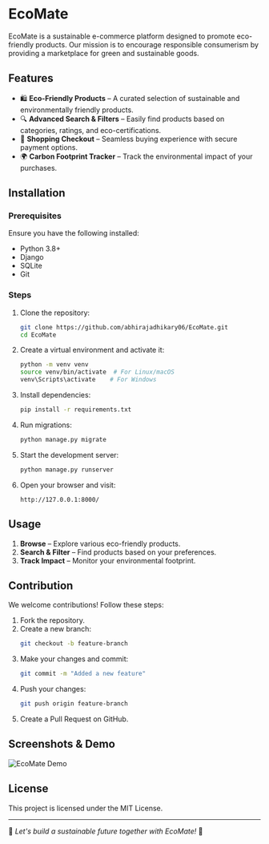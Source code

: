 # EcoMate

EcoMate is a sustainable e-commerce platform designed to promote eco-friendly products. Our mission is to encourage responsible consumerism by providing a marketplace for green and sustainable goods.

## Features

- 🛍️ **Eco-Friendly Products** – A curated selection of sustainable and environmentally friendly products.
- 🔍 **Advanced Search & Filters** – Easily find products based on categories, ratings, and eco-certifications.
- 🛒 **Shopping Checkout** – Seamless buying experience with secure payment options.
- 🌍 **Carbon Footprint Tracker** – Track the environmental impact of your purchases.

## Installation

### Prerequisites

Ensure you have the following installed:
- Python 3.8+
- Django
- SQLite
- Git

### Steps

1. Clone the repository:
   ```sh
   git clone https://github.com/abhirajadhikary06/EcoMate.git
   cd EcoMate
   ```
2. Create a virtual environment and activate it:
   ```sh
   python -m venv venv
   source venv/bin/activate  # For Linux/macOS
   venv\Scripts\activate    # For Windows
   ```
3. Install dependencies:
   ```sh
   pip install -r requirements.txt
   ```
4. Run migrations:
   ```sh
   python manage.py migrate
   ```
5. Start the development server:
   ```sh
   python manage.py runserver
   ```
6. Open your browser and visit:
   ```
   http://127.0.0.1:8000/
   ```

## Usage

1. **Browse** – Explore various eco-friendly products.
2. **Search & Filter** – Find products based on your preferences.
3. **Track Impact** – Monitor your environmental footprint.

## Contribution

We welcome contributions! Follow these steps:

1. Fork the repository.
2. Create a new branch:
   ```sh
   git checkout -b feature-branch
   ```
3. Make your changes and commit:
   ```sh
   git commit -m "Added a new feature"
   ```
4. Push your changes:
   ```sh
   git push origin feature-branch
   ```
5. Create a Pull Request on GitHub.

## Screenshots & Demo

![EcoMate Demo](![image]([https://github.com/user-attachments/assets/777e5504-4224-41e4-84be-bf7174f8aa6a](https://imagekit.io/tools/asset-public-link?detail=%7B%22name%22%3A%22Screenshot%202568-02-28%20at%209.31.02%E2%80%AFAM.png%22%2C%22type%22%3A%22image%2Fpng%22%2C%22signedurl_expire%22%3A%222028-02-28T04%3A40%3A23.502Z%22%2C%22signedUrl%22%3A%22https%3A%2F%2Fmedia-hosting.imagekit.io%2F%2Fb6c8e34b1cdb46ec%2FScreenshot%25202568-02-28%2520at%25209.31.02%25E2%2580%25AFAM.png%3FExpires%3D1835325624%26Key-Pair-Id%3DK2ZIVPTIP2VGHC%26Signature%3Dl9cFIrbVHLNo0DqqRyUMktMEziYj8wlBAKKLalIEAOuA6bH6VT3gcLfsm0qio15OYwvpxmBQlWdYGFuRW78ei1wGVOBsqV6sAQn6MKPNLwqKLITFfXp3GRvTdEu9k7UAk18EOV49srdPeL-GDvvau7FW0VR4y2Ifc-bHwA~oVME5GyWmPfhIYi~3I9Vxts4v61XQmatb2HE1qXNWHtA1-pm25vN8oPkL2ELpDhVycGezlaOjC7bGKbahWCLdGwPXQRv7PqqNmgJqYq4ksjk5CSpH0D7E~~xxysG3GNLZbiofmR9OHVKNlRjHwV-QS4pxRSMJT3KiOPNynvx-K~9hUA__%22%7D))
)

## License

This project is licensed under the MIT License.

---
🌱 *Let's build a sustainable future together with EcoMate!* 🌱
